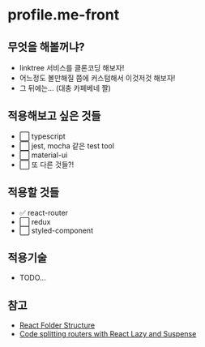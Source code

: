 # profile.me-front

## 무엇을 해볼꺼냐?

- linktree 서비스를 클론코딩 해보자!
- 어느정도 볼만해질 쯤에 커스텀해서 이것저것 해보자!
- 그 뒤에는... (대충 카페베네 짤)

## 적용해보고 싶은 것들

- ⬜️ typescript
- ⬜️ jest, mocha 같은 test tool
- ⬜️ material-ui
- ⬜️ 또 다른 것들?!

## 적용할 것들

- ✅ react-router
- ⬜️ redux
- ⬜️ styled-component

## 적용기술

- TODO...

## 참고

- [React Folder Structure](https://www.robinwieruch.de/react-folder-structure/)
- [Code splitting routers with React Lazy and Suspense](https://linguinecode.com/post/code-splitting-react-router-with-react-lazy-and-react-suspense)
